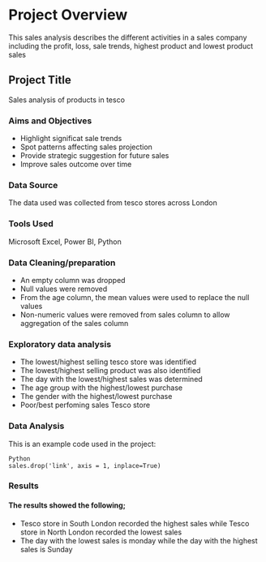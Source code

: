 # Project Overview
This sales analysis describes the different activities in a sales company including the profit, loss, sale trends, highest product and lowest product sales
## Project Title
Sales analysis of products in tesco
### Aims and Objectives
- Highlight significat sale trends
- Spot patterns affecting sales projection
- Provide strategic suggestion for future sales
- Improve sales outcome over time
### Data Source
The data used was collected from tesco stores across London
### Tools Used
Microsoft Excel, Power BI, Python
### Data Cleaning/preparation
- An empty column was dropped
- Null values were removed
- From the age column, the mean values were used to replace the null values
- Non-numeric values were removed from sales column to allow aggregation of the sales column
### Exploratory data analysis
- The lowest/highest selling tesco store was identified
- The lowest/highest selling product was also identified
- The day with the lowest/highest sales was determined
- The age group with the highest/lowest purchase
- The gender with the highest/lowest purchase
- Poor/best perfoming sales Tesco store
### Data Analysis
This is an example code used in the project:
```
Python
sales.drop('link', axis = 1, inplace=True)
```
### Results
#### The results showed the following;
- Tesco store in South London recorded the highest sales while Tesco store in North London recorded the lowest sales
- The day with the lowest sales is monday while the day with the highest sales is Sunday
